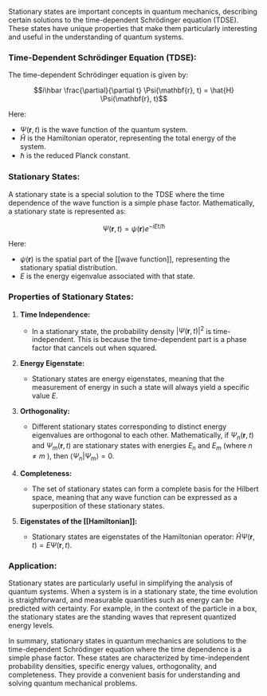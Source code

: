 Stationary states are important concepts in quantum mechanics, describing certain solutions to the time-dependent Schrödinger equation (TDSE). These states have unique properties that make them particularly interesting and useful in the understanding of quantum systems.

### Time-Dependent Schrödinger Equation (TDSE):

The time-dependent Schrödinger equation is given by:

$$i\hbar \frac{\partial}{\partial t} \Psi(\mathbf{r}, t) = \hat{H} \Psi(\mathbf{r}, t)$$

Here:
- $\Psi(\mathbf{r}, t)$ is the wave function of the quantum system.
- $\hat{H}$ is the Hamiltonian operator, representing the total energy of the system.
- $\hbar$ is the reduced Planck constant.

### Stationary States:

A stationary state is a special solution to the TDSE where the time dependence of the wave function is a simple phase factor. Mathematically, a stationary state is represented as:

$$\Psi(\mathbf{r}, t) = \psi(\mathbf{r}) e^{-iEt/\hbar}$$

Here:
- $\psi(\mathbf{r})$ is the spatial part of the [[wave function]], representing the stationary spatial distribution.
- $E$ is the energy eigenvalue associated with that state.

### Properties of Stationary States:

1. **Time Independence:**
   - In a stationary state, the probability density $|\Psi(\mathbf{r}, t)|^2$ is time-independent. This is because the time-dependent part is a phase factor that cancels out when squared.

2. **Energy Eigenstate:**
   - Stationary states are energy eigenstates, meaning that the measurement of energy in such a state will always yield a specific value $E$.

3. **Orthogonality:**
   - Different stationary states corresponding to distinct energy eigenvalues are orthogonal to each other. Mathematically, if $\Psi_n(\mathbf{r}, t)$ and $\Psi_m(\mathbf{r}, t)$ are stationary states with energies $E_n$ and $E_m$ (where $n \neq m$ ), then $\langle \Psi_n | \Psi_m \rangle = 0$.

4. **Completeness:**
   - The set of stationary states can form a complete basis for the Hilbert space, meaning that any wave function can be expressed as a superposition of these stationary states.

5. **Eigenstates of the [[Hamiltonian]]:**
   - Stationary states are eigenstates of the Hamiltonian operator: $\hat{H} \Psi(\mathbf{r}, t) = E \Psi(\mathbf{r}, t)$.

### Application:

Stationary states are particularly useful in simplifying the analysis of quantum systems. When a system is in a stationary state, the time evolution is straightforward, and measurable quantities such as energy can be predicted with certainty. For example, in the context of the particle in a box, the stationary states are the standing waves that represent quantized energy levels.

In summary, stationary states in quantum mechanics are solutions to the time-dependent Schrödinger equation where the time dependence is a simple phase factor. These states are characterized by time-independent probability densities, specific energy values, orthogonality, and completeness. They provide a convenient basis for understanding and solving quantum mechanical problems.